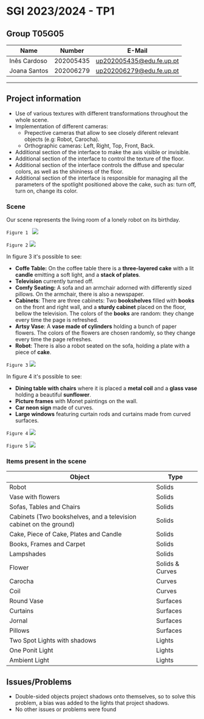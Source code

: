 # SGI 2023/2024 - TP1

## Group T05G05
| Name             | Number    | E-Mail             |
| ---------------- | --------- | ------------------ |
| Inês Cardoso         | 202005435 | up202005435@edu.fe.up.pt                |
| Joana Santos         | 202006279 | up202006279@edu.fe.up.pt                |

----
## Project information


- Use of various textures with different transformations throughout the whole scene.
- Implementation of different cameras:
    - Prepective cameras that allow to see closely diferent relevant objects (e.g: Robot, Carocha).
    - Orthographic cameras: Left, Right, Top, Front, Back.
- Additional section of the interface to make the axis visible or invisible.
- Additional section of the interface to control the texture of the floor.
- Additional section of the interface controls the diffuse and specular colors, as well as the shininess of the floor.
- Additional section of the interface is responsible for managing all the parameters of the spotlight positioned above the cake, such as: turn off, turn on, change its color.


### Scene 
Our scene represents the living room of a lonely robot on its birthday.

`Figure 1 `
![](https://git.fe.up.pt/sgi-meic/sgi-2023-2024/t05/sgi-t05-g05/raw/main/tp1/Screenshots/overall.png?ref_type=heads)

`Figure 2`
![](https://git.fe.up.pt/sgi-meic/sgi-2023-2024/t05/sgi-t05-g05/raw/main/tp1/Screenshots/robot.png)


In figure 3 it's possible to see:
* **Coffe Table:** On the coffee table there is a **three-layered cake** with a lit **candle** emitting a soft light, and a **stack of plates**.
* **Television** currently turned off.
* **Comfy Seating:** A sofa and an armchair adorned with differently sized pillows. On the armchair, there is also a newspaper.
* **Cabinets**: There are three cabinets: Two **bookshelves** filled with **books** on the front and right wall, and a **sturdy cabinet** placed on the floor, bellow the television. The colors of the **books** are random: they change every time the page is refreshed.
* **Artsy Vase**: A **vase made of cylinders** holding a bunch of paper flowers. The colors of the flowers are chosen randomly, so they change every time the page refreshes.
* **Robot**: There is also a robot seated on the sofa, holding a plate with a piece of **cake**.

`Figure 3`
![](https://git.fe.up.pt/sgi-meic/sgi-2023-2024/t05/sgi-t05-g05/raw/main/tp1/Screenshots/tv_side.png)


In figure 4 it's possible to see:
* **Dining table with chairs** where it is placed a **metal coil** and a **glass vase** holding a beautiful **sunflower**.
* **Picture frames** with Monet paintings on the wall.
* **Car neon sign** made of curves.
* **Large windows** featuring curtain rods and curtains made from curved surfaces.

`Figure 4`
![](https://git.fe.up.pt/sgi-meic/sgi-2023-2024/t05/sgi-t05-g05/raw/main/tp1/Screenshots/dinning_table.png?ref_type=heads)

`Figure 5`
![](https://git.fe.up.pt/sgi-meic/sgi-2023-2024/t05/sgi-t05-g05/raw/main/tp1/Screenshots/curved_flower.png?ref_type=heads)


### Items present in the scene 

| Object | Type|
| -------- | -------- | 
| Robot     | Solids     |
| Vase with flowers  | Solids    |
| Sofas, Tables and Chairs | Solids     | 
| Cabinets (Two bookshelves, and a television cabinet on the ground)  | Solids   | 
| Cake, Piece of Cake, Plates and Candle | Solids   | 
| Books, Frames and Carpet  | Solids     | 
| Lampshades | Solids     | 
| Flower    | Solids & Curves | 
| Carocha   | Curves  |
| Coil   | Curves  | 
| Round Vase   | Surfaces    |
| Curtains   | Surfaces  | 
| Jornal   | Surfaces  | 
| Pillows  | Surfaces  |
| Two Spot Lights with shadows | Lights |
| One Ponit Light | Lights |
| Ambient Light | Lights |
 
## Issues/Problems

* Double-sided objects project shadows onto themselves, so to solve this problem, a bias was added to the lights that project shadows.
* No other issues or problems were found
